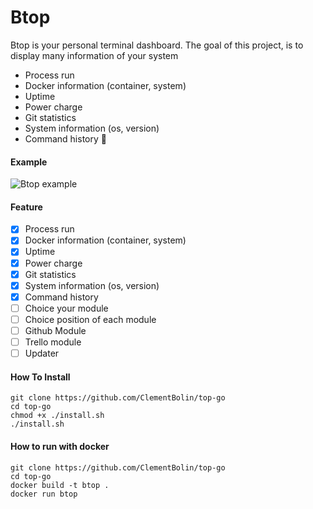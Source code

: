 # Btop

Btop is your personal terminal dashboard.
The goal of this project, is to display many information of your system
* Process run
* Docker information (container, system)
* Uptime
* Power charge
* Git statistics
* System information (os, version)
* Command history 🚀


#### Example

![Btop example](./assets/btop.gif)


#### Feature

- [x] Process run
- [x] Docker information (container, system)
- [x] Uptime
- [x] Power charge
- [x] Git statistics
- [x] System information (os, version)
- [x] Command history
- [ ] Choice your module
- [ ] Choice position of each module
- [ ] Github Module
- [ ] Trello module
- [ ] Updater

#### How To Install

    git clone https://github.com/ClementBolin/top-go
    cd top-go
    chmod +x ./install.sh
    ./install.sh

#### How to run with docker

    git clone https://github.com/ClementBolin/top-go
    cd top-go
    docker build -t btop .
    docker run btop
